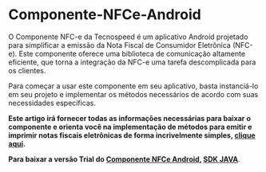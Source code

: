 # Componente-NFCe-Android
O Componente NFC-e da Tecnospeed é um aplicativo Android projetado para simplificar a emissão da Nota Fiscal de Consumidor Eletrônica (NFC-e). Este componente oferece uma biblioteca de comunicação altamente eficiente, que torna a integração da NFC-e uma tarefa descomplicada para os clientes.

Para começar a usar este componente em seu aplicativo, basta instanciá-lo em seu projeto e implementar os métodos necessários de acordo com suas necessidades específicas. 

**Este artigo irá fornecer todas as informações necessárias para baixar o componente e orienta você na implementação de métodos para emitir e imprimir notas fiscais eletrônicas de forma incrivelmente simples, [clique aqui](https://atendimento.tecnospeed.com.br/hc/pt-br/articles/17708127501847-Guia-Geral-Componente-NFC-e-Android).**


**Para baixar a versão Trial do [Componente NFCe Android](s3://tecnospeed-trial/nfce_tecnoaccount_1.0.0.0.apk "Baixar o Componente NCFe Android apk"), [SDK JAVA](s3://tecnospeed-trial/sdk_java_nfce_tecnoaccount_1.0.0.0.aar "Baixar o Componente NCFe Android SDK JAVA")**.
